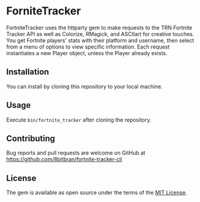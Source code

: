 # ForniteTracker

FortniteTracker uses the httparty gem to make requests to the TRN Fortnite Tracker API as well as Colorize, RMagick, and ASCIIart for creative touches. You get Fortnite players' stats with their platform and username, then select from a menu of options to view specific information. Each request instantiates a new Player object, unless the Player already exists. 

## Installation

You can install by cloning this repository to your local machine.

## Usage

Execute `bin/fortnite_tracker` after cloning the repository.

## Contributing 

Bug reports and pull requests are welcome on GitHub at https://github.com/8bitbran/fortnite-tracker-cli

## License

The gem is available as open source under the terms of the [MIT License](http://opensource.org/licenses/MIT).


